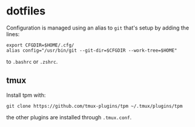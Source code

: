 # dotfiles

Configuration is managed using an alias to `git` that's setup by adding the
lines:

```shell
export CFGDIR=$HOME/.cfg/
alias config="/usr/bin/git --git-dir=$CFGDIR --work-tree=$HOME"
```

to `.bashrc` or `.zshrc`.

## tmux

Install tpm with:

```shell
git clone https://github.com/tmux-plugins/tpm ~/.tmux/plugins/tpm
```

the other plugins are installed through `.tmux.conf`.
